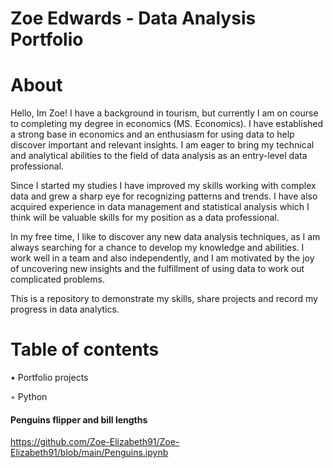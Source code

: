 # Zoe Edwards - Data Analysis Portfolio

# About
Hello, Im Zoe! I have a background in tourism, but currently I am on course to completing my degree in economics (MS. Economics). I have established a strong base in economics and an enthusiasm for using data to help discover important and relevant insights. I am eager to bring my technical and analytical abilities to the field of data analysis as an entry-level data professional.

Since I started my studies I have improved my skills working with complex data and grew a sharp eye for recognizing patterns and trends. I have also acquired experience in data management and statistical analysis which I think will be valuable skills for my position as a data professional.

In my free time, I like to discover any new data analysis techniques, as I am always searching for a chance to develop my knowledge and abilities. I work well in a team and also independently, and I am motivated by the joy of uncovering new insights and the fulfillment of using data to work out complicated problems.

This is a repository to demonstrate my skills, share projects and record my progress in data analytics.

# Table of contents 

• Portfolio projects

◦ Python
#### Penguins flipper and bill lengths
https://github.com/Zoe-Elizabeth91/Zoe-Elizabeth91/blob/main/Penguins.ipynb
